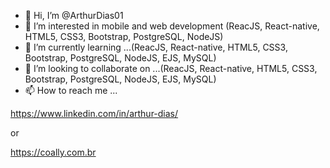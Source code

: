 - 👋 Hi, I’m @ArthurDias01
- 👀 I’m interested in mobile and web development (ReacJS, React-native, HTML5, CSS3, Bootstrap, PostgreSQL, NodeJS)
- 🌱 I’m currently learning ...(ReacJS, React-native, HTML5, CSS3, Bootstrap, PostgreSQL, NodeJS, EJS, MySQL)
- 💞️ I’m looking to collaborate on ...(ReacJS, React-native, HTML5, CSS3, Bootstrap, PostgreSQL, NodeJS, EJS, MySQL)
- 📫 How to reach me ...

https://www.linkedin.com/in/arthur-dias/

or

https://coally.com.br
<!---
ArthurDias01/ArthurDias01 is a ✨ special ✨ repository because its `README.md` (this file) appears on your GitHub profile.
You can click the Preview link to take a look at your changes.
--->
